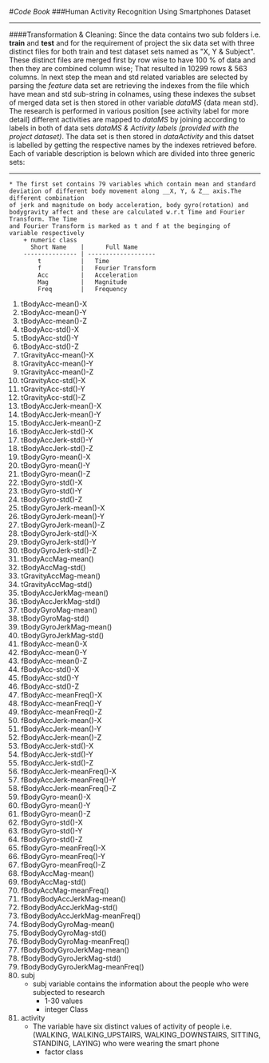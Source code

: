 #*Code Book*
###Human Activity Recognition Using Smartphones Dataset
***

####Transformation & Cleaning:
Since the data contains two sub folders i.e. __train__ and __test__ and for the requirement of project the six data set with three distinct files for both 
	train and test dataset sets named as "X, Y & Subject". These distinct files are merged first by row wise to have 100 % of data and then they are
	combined column wise; That resulted in 10299 rows & 563 columns. In next step the mean and std related variables are selected by parsing the *feature* 
	data set are retrieving the indexes from the file which have mean and std sub-string in colnames, using these indexes the subset of merged data set is 
	then stored in other variable *dataMS* {data mean std}.
	The research is performed in various position [see activity label for more detail] different activities are mapped to *dataMS* by joining according to 
	labels in both of data sets *dataMS & Activity labels (provided with the project dataset)*. The data set is then stored in *dataActivity* and this datset
	is labelled by getting the respective names by the indexes retrieved before. Each of variable description is belown which are divided into three generic sets:
***
	* The first set contains 79 variables which contain mean and standard deviation of different body movement along __X, Y, & Z__ axis.The different combination
	of jerk and magnitude on body acceleration, body gyro(rotation) and bodygravity affect and these are calculated w.r.t Time and Fourier Transform. The Time
	and Fourier Transform is marked as t and f at the beginging of variable respectively
		+ numeric class
		  Short Name    |      Full Name
		--------------- | -------------------
			t			|	Time
			f			|	Fourier Transform
			Acc			|	Acceleration
			Mag			|	Magnitude
			Freq		|	Frequency
		
1.	tBodyAcc-mean()-X
2.	tBodyAcc-mean()-Y
3.	tBodyAcc-mean()-Z
4.	tBodyAcc-std()-X
5.	tBodyAcc-std()-Y
6.	tBodyAcc-std()-Z
7.	tGravityAcc-mean()-X
8.	tGravityAcc-mean()-Y
9.	tGravityAcc-mean()-Z
10.	tGravityAcc-std()-X
11.	tGravityAcc-std()-Y
12.	tGravityAcc-std()-Z
13.	tBodyAccJerk-mean()-X
14.	tBodyAccJerk-mean()-Y
15.	tBodyAccJerk-mean()-Z
16.	tBodyAccJerk-std()-X
17.	tBodyAccJerk-std()-Y
18.	tBodyAccJerk-std()-Z
19.	tBodyGyro-mean()-X
20.	tBodyGyro-mean()-Y
21.	tBodyGyro-mean()-Z
22.	tBodyGyro-std()-X
23.	tBodyGyro-std()-Y
24.	tBodyGyro-std()-Z
25.	tBodyGyroJerk-mean()-X
26.	tBodyGyroJerk-mean()-Y
27.	tBodyGyroJerk-mean()-Z
28.	tBodyGyroJerk-std()-X
29.	tBodyGyroJerk-std()-Y
30.	tBodyGyroJerk-std()-Z
31.	tBodyAccMag-mean()
32.	tBodyAccMag-std()
33.	tGravityAccMag-mean()
34.	tGravityAccMag-std()
35.	tBodyAccJerkMag-mean()
36.	tBodyAccJerkMag-std()
37.	tBodyGyroMag-mean()
38.	tBodyGyroMag-std()
39.	tBodyGyroJerkMag-mean()
40.	tBodyGyroJerkMag-std()
41.	fBodyAcc-mean()-X
42.	fBodyAcc-mean()-Y
43.	fBodyAcc-mean()-Z
44.	fBodyAcc-std()-X
45.	fBodyAcc-std()-Y
46.	fBodyAcc-std()-Z
47.	fBodyAcc-meanFreq()-X
48.	fBodyAcc-meanFreq()-Y
49.	fBodyAcc-meanFreq()-Z
50.	fBodyAccJerk-mean()-X
51.	fBodyAccJerk-mean()-Y
52.	fBodyAccJerk-mean()-Z
53.	fBodyAccJerk-std()-X
54.	fBodyAccJerk-std()-Y
55.	fBodyAccJerk-std()-Z
56.	fBodyAccJerk-meanFreq()-X
57.	fBodyAccJerk-meanFreq()-Y
58.	fBodyAccJerk-meanFreq()-Z
59.	fBodyGyro-mean()-X
60.	fBodyGyro-mean()-Y
61.	fBodyGyro-mean()-Z
62.	fBodyGyro-std()-X
63.	fBodyGyro-std()-Y
64.	fBodyGyro-std()-Z
65.	fBodyGyro-meanFreq()-X
66.	fBodyGyro-meanFreq()-Y
67.	fBodyGyro-meanFreq()-Z
68.	fBodyAccMag-mean()
69.	fBodyAccMag-std()
70.	fBodyAccMag-meanFreq()
71.	fBodyBodyAccJerkMag-mean()
72.	fBodyBodyAccJerkMag-std()
73.	fBodyBodyAccJerkMag-meanFreq()
74.	fBodyBodyGyroMag-mean()
75.	fBodyBodyGyroMag-std()
76.	fBodyBodyGyroMag-meanFreq()
77.	fBodyBodyGyroJerkMag-mean()
78.	fBodyBodyGyroJerkMag-std()
79.	fBodyBodyGyroJerkMag-meanFreq()
80.	subj
	* subj variable contains the information about the people who were subjected to research
		+ 1-30 values
		+ integer Class
81.	activity
	* The variable have six distinct values of activity of people i.e. (WALKING, WALKING_UPSTAIRS, WALKING_DOWNSTAIRS, SITTING, STANDING, LAYING) who were
	wearing the smart phone
		+ factor class